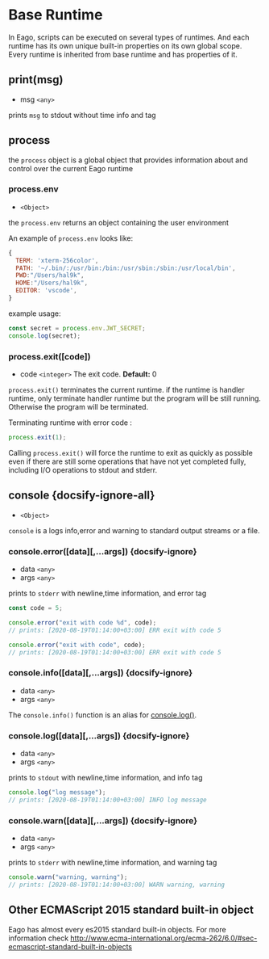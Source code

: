 # Base Runtime

In Eago, scripts can be executed on several types of runtimes. And each runtime has its own unique built-in properties on its own global scope. Every runtime is inherited from base runtime and has properties of it.

## print(msg)

- msg `<any>`

prints `msg` to stdout without time info and tag

## process

the `process` object is a global object that provides information about and control over the current Eago runtime

### process.env

- `<Object>`

the `process.env` returns an object containing the user environment

An example of `process.env` looks like:

```javascript
{
  TERM: 'xterm-256color',
  PATH: '~/.bin/:/usr/bin:/bin:/usr/sbin:/sbin:/usr/local/bin',
  PWD:"/Users/hal9k",
  HOME:"/Users/hal9k",
  EDITOR: 'vscode',
}
```

example usage:

```javascript
const secret = process.env.JWT_SECRET;
console.log(secret);
```

### process.exit([code])

- code `<integer>` The exit code. **Default:** 0

`process.exit()` terminates the current runtime. if the runtime is handler runtime, only terminate handler runtime but the program will be still running. Otherwise the program will be terminated.

Terminating runtime with error code :

```javascript
process.exit(1);
```

Calling `process.exit()` will force the runtime to exit as quickly as possible even if there are still some operations that have not yet completed fully, including I/O operations to stdout and stderr.

## console {docsify-ignore-all}

- `<Object>`

`console` is a logs info,error and warning to standard output streams or a file.

### console.error([data][,...args]) {docsify-ignore}

- data `<any>`
- args `<any>`

prints to `stderr` with newline,time information, and error tag

```javascript
const code = 5;

console.error("exit with code %d", code);
// prints: [2020-08-19T01:14:00+03:00] ERR exit with code 5

console.error("exit with code", code);
// prints: [2020-08-19T01:14:00+03:00] ERR exit with code 5
```

### console.info([data][,...args]) {docsify-ignore}

- data `<any>`
- args `<any>`

The `console.info()` function is an alias for [console.log()](<#console.log([data][,...args])>).

### console.log([data][,...args]) {docsify-ignore}

- data `<any>`
- args `<any>`

prints to `stdout` with newline,time information, and info tag

```javascript
console.log("log message");
// prints: [2020-08-19T01:14:00+03:00] INFO log message
```

### console.warn([data][,...args]) {docsify-ignore}

- data `<any>`
- args `<any>`

prints to `stderr` with newline,time information, and warning tag

```javascript
console.warn("warning, warning");
// prints: [2020-08-19T01:14:00+03:00] WARN warning, warning
```

## Other ECMAScript 2015 standard built-in object

Eago has almost every es2015 standard built-in objects. For more information check http://www.ecma-international.org/ecma-262/6.0/#sec-ecmascript-standard-built-in-objects

